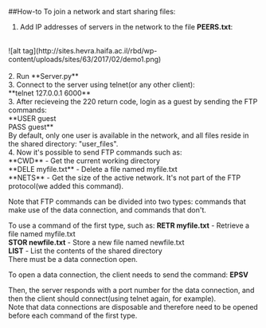 ##How-to
To join a network and start sharing files:<br>
1. Add IP addresses of servers in the network to the file **PEERS.txt**: <br>
<br>
![alt tag](http://sites.hevra.haifa.ac.il/rbd/wp-content/uploads/sites/63/2017/02/demo1.png)
<br>
<br>
2. Run **Server.py**<br>
3. Connect to the server using telnet(or any other client):<br>
**telnet 127.0.0.1 6000**<br>
3. After recieveing the 220 return code, login as a guest by sending the FTP commands:<br>
  **USER guest <br>
  PASS guest**<br>
By default, only one user is available in the network, and all files reside in the shared directory: "user_files". <br>
4. Now it's possible to send FTP commands such as: <br>
**CWD** - Get the current working directory <br>
**DELE myfile.txt** - Delete a file named myfile.txt <br>
**NETS** - Get the size of the active network. It's not part of the FTP protocol(we added this command). <br>


Note that FTP commands can be divided into two types: 
commands that make use of the data connection, and commands that don't.

To use a command of the first type, such as:
**RETR myfile.txt** - Retrieve a file named myfile.txt <br>
**STOR newfile.txt** - Store a new file named newfile.txt <br>
**LIST** - List the contents of the shared directory <br>
There must be a data connection open. <br>

To open a data connection, the client needs to send the command:
**EPSV**

Then, the server responds with a port number for the data connection, and then the client should connect(using telnet again, for example).<br>
Note that data connections are disposable and therefore need to be opened before each command of the first type.<br>


